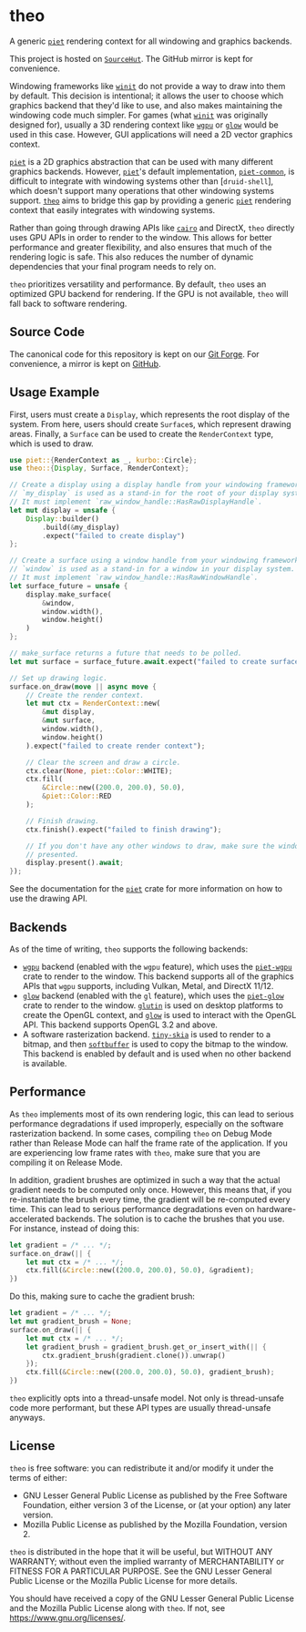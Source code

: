 # theo

A generic [`piet`] rendering context for all windowing and graphics backends.

This project is hosted on [`SourceHut`](https://git.sr.ht/~notgull/theo).
The GitHub mirror is kept for convenience.

Windowing frameworks like [`winit`] do not provide a way to draw into them by
default. This decision is intentional; it allows the user to choose which
graphics backend that they'd like to use, and also makes maintaining the
windowing code much simpler. For games (what [`winit`] was originally designed
for), usually a 3D rendering context like [`wgpu`] or [`glow`] would be used in
this case. However, GUI applications will need a 2D vector graphics context.

[`piet`] is a 2D graphics abstraction that can be used with many different
graphics backends. However, [`piet`]'s default implementation, [`piet-common`],
is difficult to integrate with windowing systems other than [`druid-shell`],
which doesn't support many operations that other windowing systems support.
[`theo`] aims to bridge this gap by providing a generic [`piet`] rendering
context that easily integrates with windowing systems.

Rather than going through drawing APIs like [`cairo`] and DirectX, `theo`
directly uses GPU APIs in order to render to the window. This allows for better
performance and greater flexibility, and also ensures that much of the rendering
logic is safe. This also reduces the number of dynamic dependencies that your
final program needs to rely on.

`theo` prioritizes versatility and performance. By default, `theo` uses an
optimized GPU backend for rendering. If the GPU is not available, `theo` will
fall back to software rendering.

## Source Code

The canonical code for this repository is kept on our [Git Forge]. For
convenience, a mirror is kept on [GitHub].

[Git Forge]: https://src.notgull.net/notgull/theo
[GitHub]: https://github.com/notgull/theo

## Usage Example

First, users must create a `Display`, which represents the root display of the
system. From here, users should create `Surface`s, which represent drawing
areas. Finally, a `Surface` can be used to create the `RenderContext` type,
which is used to draw.

```rust
use piet::{RenderContext as _, kurbo::Circle};
use theo::{Display, Surface, RenderContext};

// Create a display using a display handle from your windowing framework.
// `my_display` is used as a stand-in for the root of your display system.
// It must implement `raw_window_handle::HasRawDisplayHandle`.
let mut display = unsafe {
    Display::builder()
        .build(&my_display)
        .expect("failed to create display")
};

// Create a surface using a window handle from your windowing framework.
// `window` is used as a stand-in for a window in your display system.
// It must implement `raw_window_handle::HasRawWindowHandle`.
let surface_future = unsafe {
    display.make_surface(
        &window,
        window.width(),
        window.height()
    )
};

// make_surface returns a future that needs to be polled.
let mut surface = surface_future.await.expect("failed to create surface");

// Set up drawing logic.
surface.on_draw(move || async move {
    // Create the render context.
    let mut ctx = RenderContext::new(
        &mut display,
        &mut surface,
        window.width(),
        window.height()
    ).expect("failed to create render context");

    // Clear the screen and draw a circle.
    ctx.clear(None, piet::Color::WHITE);
    ctx.fill(
        &Circle::new((200.0, 200.0), 50.0),
        &piet::Color::RED
    );

    // Finish drawing.
    ctx.finish().expect("failed to finish drawing");

    // If you don't have any other windows to draw, make sure the windows are
    // presented.
    display.present().await;
});
```

See the documentation for the [`piet`] crate for more information on how to use
the drawing API.

## Backends

As of the time of writing, `theo` supports the following backends:

- [`wgpu`] backend (enabled with the `wgpu` feature), which uses the
  [`piet-wgpu`] crate to render to the window. This backend supports all of the
  graphics APIs that `wgpu` supports, including Vulkan, Metal, and DirectX 11/12.
- [`glow`] backend (enabled with the `gl` feature), which uses the [`piet-glow`]
  crate to render to the window. [`glutin`] is used on desktop platforms to
  create the OpenGL context, and [`glow`] is used to interact with the OpenGL
  API. This backend supports OpenGL 3.2 and above.
- A software rasterization backend. [`tiny-skia`] is used to render to a bitmap,
  and then [`softbuffer`] is used to copy the bitmap to the window. This backend
  is enabled by default and is used when no other backend is available.

## Performance

As `theo` implements most of its own rendering logic, this can lead to serious
performance degradations if used improperly, especially on the software
rasterization backend. In some cases, compiling `theo` on Debug Mode rather than
Release Mode can half the frame rate of the application. If you are experiencing
low frame rates with `theo`, make sure that you are compiling it on Release Mode.

In addition, gradient brushes are optimized in such a way that the actual
gradient needs to be computed only once. However, this means that, if you
re-instantiate the brush every time, the gradient will be re-computed every
time. This can lead to serious performance degradations even on
hardware-accelerated backends. The solution is to cache the brushes that you
use. For instance, instead of doing this:

```rust
let gradient = /* ... */;
surface.on_draw(|| {
    let mut ctx = /* ... */;
    ctx.fill(&Circle::new((200.0, 200.0), 50.0), &gradient);
})
```

Do this, making sure to cache the gradient brush:

```rust
let gradient = /* ... */;
let mut gradient_brush = None;
surface.on_draw(|| {
    let mut ctx = /* ... */;
    let gradient_brush = gradient_brush.get_or_insert_with(|| {
        ctx.gradient_brush(gradient.clone()).unwrap()
    });
    ctx.fill(&Circle::new((200.0, 200.0), 50.0), gradient_brush);
})
```

`theo` explicitly opts into a thread-unsafe model. Not only is thread-unsafe code
more performant, but these API types are usually thread-unsafe anyways.

[`cairo`]: https://www.cairographics.org/
[`softbuffer`]: https://crates.io/crates/softbuffer
[`tiny-skia`]: https://crates.io/crates/tiny-skia
[`piet-wgpu`]: https://crates.io/crates/piet-wgpu
[`piet-glow`]: https://crates.io/crates/piet-glow
[`glutin`]: https://crates.io/crates/glutin
[`piet`]: https://crates.io/crates/piet
[`piet-common`]: https://crates.io/crates/piet-common
[`winit`]: https://crates.io/crates/winit
[`wgpu`]: https://crates.io/crates/wgpu
[`glow`]: https://crates.io/crates/glow
[`theo`]: https://crates.io/crates/theo

## License

`theo` is free software: you can redistribute it and/or modify it under the
terms of either:

- GNU Lesser General Public License as published by the Free Software Foundation,
either version 3 of the License, or (at your option) any later version.
- Mozilla Public License as published by the Mozilla Foundation, version 2.

`theo` is distributed in the hope that it will be useful, but WITHOUT ANY WARRANTY;
without even the implied warranty of MERCHANTABILITY or FITNESS FOR A PARTICULAR
PURPOSE. See the GNU Lesser General Public License or the Mozilla Public License
for more details.

You should have received a copy of the GNU Lesser General Public License and the
Mozilla Public License along with `theo`. If not, see
<https://www.gnu.org/licenses/>.
